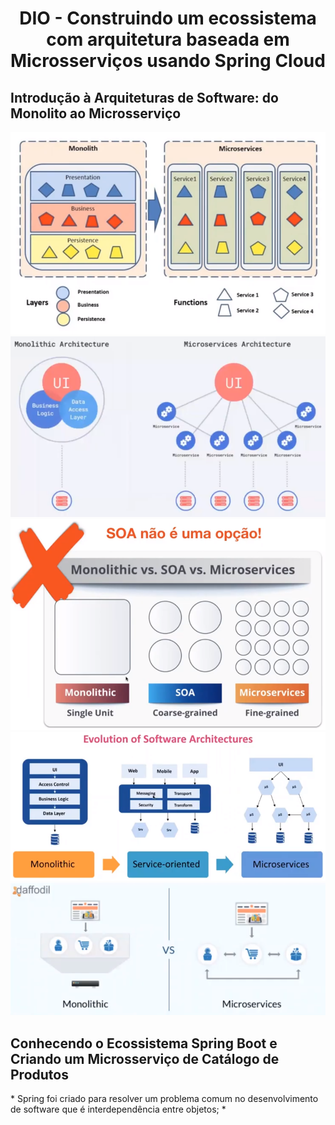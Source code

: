 <h1 align="center">DIO - Construindo um ecossistema com arquitetura baseada em Microsserviços usando Spring Cloud</h1>

<h2>Introdução à Arquiteturas de Software: do Monolito ao Microsserviço</h2>

<div align="center"> 
  <img src="./assets/micro01.png"/>
  <br/>
  <img src="./assets/micro02.png"/>
  <br/>
  <img src="./assets/micro03.png"/>
  <br/>
  <img src="./assets/micro04.png"/>
  <br/>
  <img src="./assets/micro05.png"/>
</div>

<h2>Conhecendo o Ecossistema Spring Boot e Criando um Microsserviço de Catálogo de Produtos</h2>
  * Spring foi criado para resolver um problema comum no desenvolvimento de software que é interdependência entre objetos;
  * 


<h2></h2>
<h2></h2>
<h2></h2>
<h2></h2>
<h2></h2>
<h2></h2>
<h2></h2>
<h2></h2>
<h2></h2>
